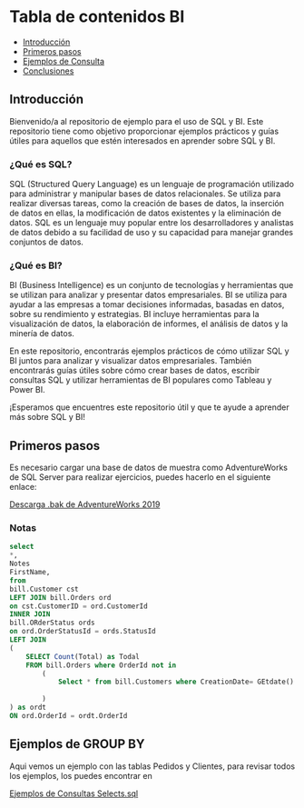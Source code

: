 # Tabla de contenidos BI

- [Introducción](#introducción)
- [Primeros pasos](#primeros-pasos)
- [Ejemplos de Consulta](#sección-dos)
- [Conclusiones](#conclusiones)

## Introducción

Bienvenido/a al repositorio de ejemplo para el uso de SQL y BI. Este repositorio tiene como objetivo proporcionar ejemplos prácticos y guías útiles para aquellos que estén interesados en aprender sobre SQL y BI.

### ¿Qué es SQL?
SQL (Structured Query Language) es un lenguaje de programación utilizado para administrar y manipular bases de datos relacionales. Se utiliza para realizar diversas tareas, como la creación de bases de datos, la inserción de datos en ellas, la modificación de datos existentes y la eliminación de datos. SQL es un lenguaje muy popular entre los desarrolladores y analistas de datos debido a su facilidad de uso y su capacidad para manejar grandes conjuntos de datos.

### ¿Qué es BI?
BI (Business Intelligence) es un conjunto de tecnologías y herramientas que se utilizan para analizar y presentar datos empresariales. BI se utiliza para ayudar a las empresas a tomar decisiones informadas, basadas en datos, sobre su rendimiento y estrategias. BI incluye herramientas para la visualización de datos, la elaboración de informes, el análisis de datos y la minería de datos.

En este repositorio, encontrarás ejemplos prácticos de cómo utilizar SQL y BI juntos para analizar y visualizar datos empresariales. También encontrarás guías útiles sobre cómo crear bases de datos, escribir consultas SQL y utilizar herramientas de BI populares como Tableau y Power BI.

¡Esperamos que encuentres este repositorio útil y que te ayude a aprender más sobre SQL y BI!

## Primeros pasos

Es necesario cargar una base de datos de muestra como AdventureWorks de SQL Server para realizar ejercicios, puedes hacerlo en el siguiente enlace:

[Descarga .bak de AdventureWorks 2019](https://github.com/Microsoft/sql-server-samples/releases/download/adventureworks/AdventureWorks2019.bak)

### Notas 

```sql
select
*,
Notes
FirstName,
from 
bill.Customer cst
LEFT JOIN bill.Orders ord 
on cst.CustomerID = ord.CustomerId
INNER JOIN
bill.ORderStatus ords 
on ord.OrderStatusId = ords.StatusId
LEFT JOIN
(
	SELECT Count(Total) as Todal 
	FROM bill.Orders where OrderId not in 
		(
			Select * from bill.Customers where CreationDate= GEtdate()
			
		)
) as ordt
ON ord.OrderId = ordt.OrderId
```

## Ejemplos de GROUP BY

Aqui vemos un ejemplo con las tablas Pedidos y Clientes, para revisar todos los ejemplos, los puedes encontrar en 

[Ejemplos de Consultas Selects.sql](https://github.com/mluevano/mysql-examples/blob/main/Ejemplos%20de%20Cnosultas%20Selects.sql)

